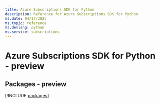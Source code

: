```yaml
---
title: Azure Subscriptions SDK for Python
description: Reference for Azure Subscriptions SDK for Python
ms.date: 04/17/2025
ms.topic: reference
ms.devlang: python
ms.service: subscriptions
---
```

# Azure Subscriptions SDK for Python - preview
## Packages - preview
[!INCLUDE [packages](subscriptions-index.md)]
